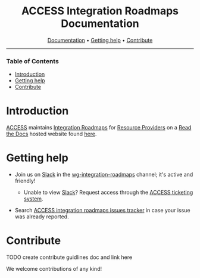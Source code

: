 <div align="center">

# ACCESS Integration Roadmaps Documentation

[Documentation][documentation] • [Getting help](#getting-help) • [Contribute](#contribute)

</div>

---

### Table of Contents
- [Introduction](#introduction)
- [Getting help](#getting-help)
- [Contribute](#contribute)

# Introduction

[ACCESS][ACCESS main page] maintains
[Integration Roadmaps][integration roadmaps] for
[Resource Providers][resource providers] on a [Read the Docs][read the docs]
hosted website found [here][documentation].

# Getting help

+ Join us on [Slack][ACCESS slack] in the
[wg-integration-roadmaps][wg-integration-roadmaps] channel; it's active and
friendly!
    + Unable to view [Slack][ACCESS slack]? Request access through the
    [ACCESS ticketing system][ACCESS rt].

+ Search [ACCESS integration roadmaps issues tracker](https://github.com/access-ci-org/Integration_Roadmaps/issues/)
in case your issue was already reported.

# Contribute

TODO create contribute guidlines doc and link here

We welcome contributions of any kind!

[documentation]: https://readthedocs.access-ci.org/projects/integration-roadmaps/en/latest/
[ACCESS main page]: https://access-ci.org/
[ACCESS rt]: https://tickets.access-ci.org/
[ACCESS slack]: https://access-ci.slack.com
[integration roadmaps]: https://operations.access-ci.org/pub/integration_roadmaps
[read the docs]: https://docs.readthedocs.io/en/stable/
[resource providers]: https://allocations.access-ci.org/resource-providers
[wg-integration-roadmaps]: https://app.slack.com/client/T03EW8N9B6Y/C03JSSLABUY
